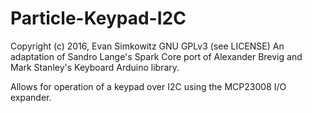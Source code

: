 Particle-Keypad-I2C
============
Copyright (c) 2016, Evan Simkowitz
GNU GPLv3 (see LICENSE)
An adaptation of Sandro Lange's Spark Core port of Alexander Brevig and Mark Stanley's Keyboard Arduino library.

Allows for operation of a keypad over I2C using the MCP23008 I/O expander.
